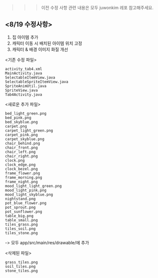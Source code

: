 >>> 이전 수정 사항 관련 내용은 모두 juwonkim 레포 참고해주세요.

## <8/19 수정사항>

1. 집 아이템 추가
2. 캐릭터 이동 시 배치된 아이템 위치 고정
3. 캐릭터 & 배경 이미지 화질 개선


<기존 수정 파일>
```
activity_tab4.xml
MainActivity.java
SelectableItemView.java
SelectableSpriteItemView.java
SpriteAnimUtil.java
SpriteView.java
Tab4Activity.java
```

<새로운 추가 파일>
```
bed_light_green.png
bed_pink.png
bed_skyblue.png
carpet.png
carpet_light_green.png
carpet_pink.png
carpet_skyblue.png
chair_behind.png
chair_front.png
chair_left.png
chair_right.png
clock.png
clock_edge.png
clock_bezel.png
frame_flower.png
frame_morning.png
frame_night.png
mood_light_light_green.png
mood_light_pink.png
mood_light_skyblue.png
nightstand.png
pot_blue_flower.png
pot_sprout.png
pot_sunflower.png
table_big.png
table_small.png
tiles_grass.png
tiles_soil.png
tiles_stone.png
```

-> 모두 app/src/main/res/drawable/에 추가

<삭제된 파일>
```
grass_tiles.png
soil_tiles.png
stone_tiles.png
```
